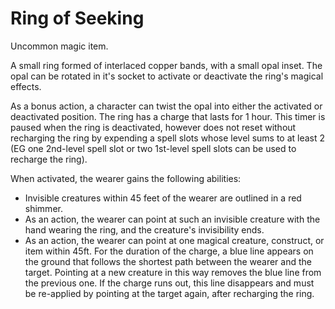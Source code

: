 # Ring of Seeking

Uncommon magic item.

A small ring formed of interlaced copper bands, with a small opal inset.
The opal can be rotated in it's socket to activate or deactivate the ring's magical effects.

As a bonus action, a character can twist the opal into either the activated or deactivated position.
The ring has a charge that lasts for 1 hour.
This timer is paused when the ring is deactivated, however does not reset without recharging the ring by expending a spell slots whose level sums to at least 2 (EG one 2nd-level spell slot or two 1st-level spell slots can be used to recharge the ring).

When activated, the wearer gains the following abilities:

- Invisible creatures within 45 feet of the wearer are outlined in a red shimmer.
- As an action, the wearer can point at such an invisible creature with the hand wearing the ring, and the creature's invisibility ends.
- As an action, the wearer can point at one magical creature, construct, or item within 45ft. For the duration of the charge, a blue line appears on the ground that follows the shortest path between the wearer and the target. Pointing at a new creature in this way removes the blue line from the previous one. If the charge runs out, this line disappears and must be re-applied by pointing at the target again, after recharging the ring.